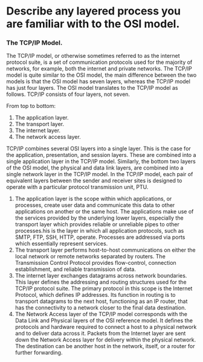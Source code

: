 # Describe any layered process you are familiar with to the OSI model. 

### The TCP/IP Model.
The TCP/IP model, or otherwise sometimes referred to as the internet protocol suite, is a set of communication protocols used for the majority of networks, for example, both the internet and private networks.
The TCP/IP model is quite similar to the OSI model, the main difference between the two models is that the OSI model has seven layers, whereas the TCP/IP model has just four layers. The OSI model translates to the TCP/IP model as follows. 
TCP/IP consists of four layers, not seven.

From top to bottom:
 1. The application layer.
 2. The transport layer. 
 3. The internet layer.
 4. The network access layer.

TCP/IP combines several OSI layers into a single layer. This is the case for the application, presentation, and session layers. These are combined into a single application layer in the TCP/IP model. Similarly, the bottom two layers of the OSI model, the physical and data link layers, are combined into a single network layer in the TCP/IP model. In the TCP/IP model, each pair of equivalent layers between the sender and receiver sites is designed to operate with a particular protocol transmission unit, PTU.

1. The application layer is the scope within which applications, or processes, create user data and communicate this data to other applications on another or the same host. The applications make use of the services provided by the underlying lower layers, especially the transport layer which provides reliable or unreliable pipes to other processes.his is the layer in which all application protocols, such as SMTP, FTP, SSH, HTTP, operate. Processes are addressed via ports which essentially represent services.
2. The transport layer performs host-to-host communications on either the local network or remote networks separated by routers. The Transmission Control Protocol provides flow-control, connection establishment, and reliable transmission of data.
3. The internet layer exchanges datagrams across network boundaries. This layer defines the addressing and routing structures used for the TCP/IP protocol suite. The primary protocol in this scope is the Internet Protocol, which defines IP addresses. Its function in routing is to transport datagrams to the next host, functioning as an IP router, that has the connectivity to a network closer to the final data destination.
4. The Network Access layer of the TCP/IP model corresponds with the Data Link and Physical layers of the OSI reference model. It defines the protocols and hardware required to connect a host to a physical network and to deliver data across it. Packets from the Internet layer are sent down the Network Access layer for delivery within the physical network. The destination can be another host in the network, itself, or a router for further forwarding.